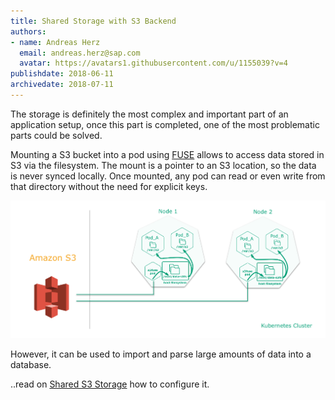 ```yaml
---
title: Shared Storage with S3 Backend
authors: 
- name: Andreas Herz
  email: andreas.herz@sap.com
  avatar: https://avatars1.githubusercontent.com/u/1155039?v=4
publishdate: 2018-06-11
archivedate: 2018-07-11
---
```


The storage is definitely the most complex and important part of an application setup, once this part is completed, 
one of the most problematic parts could be solved.

Mounting a S3 bucket into a pod using [FUSE](https://github.com/libfuse/libfuse) allows to access data stored in S3 via 
the filesystem. The mount is a pointer to an S3 location, so the data is never synced locally. Once mounted, any pod 
can read or even write from that directory without the need for explicit keys.


![](./images/blog-s3-shared-storage.png)


However, it can be used to import and parse large amounts of data into a database.

..read on [Shared S3 Storage](https://github.com/freegroup/kube-s3/blob/master/README.md) how to configure it.